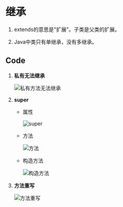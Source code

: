 # 继承

1. extends的意思是"扩展"。子类是父类的扩展。

2. Java中类只有单继承，没有多继承。

## Code

1. **私有无法继承**

   ![私有方法无法继承](https://cdn.jsdelivr.net/gh/nanxuanzi/pic@master/upload/typora/image-JavaSE-%E7%BB%A7%E6%89%BF-01.png)



2. **super**

   * 属性

     ![super](https://cdn.jsdelivr.net/gh/nanxuanzi/pic@master/upload/typora/image-JavaSE-%E7%BB%A7%E6%89%BF-super01.png)

   

   * 方法

     ![方法](https://cdn.jsdelivr.net/gh/nanxuanzi/pic@master/upload/typora/image-JavaSE-%E7%BB%A7%E6%89%BF-super02.png)

   

   * 构造方法

     ![构造方法](https://cdn.jsdelivr.net/gh/nanxuanzi/pic@master/upload/typora/image-JavaSE-%E7%BB%A7%E6%89%BF-super03.png)



3. **方法重写**

   ![方法重写](https://cdn.jsdelivr.net/gh/nanxuanzi/pic@master/upload/typora/image-JavaSE-%E7%BB%A7%E6%89%BF-%E9%87%8D%E5%86%99.png)
